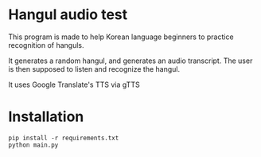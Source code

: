 # Hangul audio test

This program is made to help Korean language beginners to practice recognition of hanguls.

It generates a random hangul, and generates an audio transcript.
The user is then supposed to listen and recognize the hangul.

It uses Google Translate's TTS via gTTS

# Installation

```
pip install -r requirements.txt
python main.py
```
